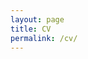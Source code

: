 ```yaml
---
layout: page
title: CV
permalink: /cv/
---
```


<!-- Put this inside <head> -->
<link rel="stylesheet" href="https://cdnjs.cloudflare.com/ajax/libs/font-awesome/6.4.0/css/all.min.css">

<!-- Clickable CV icon -->
<a href="https://furkandikmen.com/assets/CV/CV_Furkan_Dikmen_ (15).pdf" target="_blank" 
   style="font-size: 48px; color: #2c3e50;">
  <i class="fa-solid fa-file-pdf"></i>
</a>


